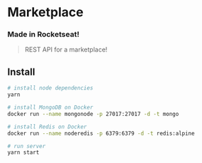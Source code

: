 # Marketplace

### Made in Rocketseat!

> REST API for a marketplace!

## Install

```sh
# install node dependencies
yarn

# install MongoDB on Docker
docker run --name mongonode -p 27017:27017 -d -t mongo

# install Redis on Docker
docker run --name noderedis -p 6379:6379 -d -t redis:alpine

# run server
yarn start
```
